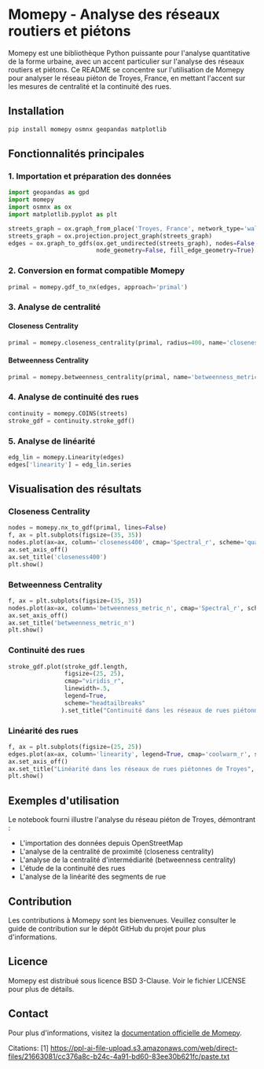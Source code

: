 # Momepy - Analyse des réseaux routiers et piétons

Momepy est une bibliothèque Python puissante pour l'analyse quantitative de la forme urbaine, avec un accent particulier sur l'analyse des réseaux routiers et piétons. Ce README se concentre sur l'utilisation de Momepy pour analyser le réseau piéton de Troyes, France, en mettant l'accent sur les mesures de centralité et la continuité des rues.

## Installation

```bash
pip install momepy osmnx geopandas matplotlib
```

## Fonctionnalités principales

### 1. Importation et préparation des données

```python
import geopandas as gpd
import momepy
import osmnx as ox
import matplotlib.pyplot as plt

streets_graph = ox.graph_from_place('Troyes, France', network_type='walk')
streets_graph = ox.projection.project_graph(streets_graph)
edges = ox.graph_to_gdfs(ox.get_undirected(streets_graph), nodes=False, edges=True,
                         node_geometry=False, fill_edge_geometry=True)
```

### 2. Conversion en format compatible Momepy

```python
primal = momepy.gdf_to_nx(edges, approach='primal')
```

### 3. Analyse de centralité

#### Closeness Centrality

```python
primal = momepy.closeness_centrality(primal, radius=400, name='closeness400', distance='mm_len', weight='mm_len')
```

#### Betweenness Centrality

```python
primal = momepy.betweenness_centrality(primal, name='betweenness_metric_n', mode='nodes', weight='mm_len')
```

### 4. Analyse de continuité des rues

```python
continuity = momepy.COINS(streets)
stroke_gdf = continuity.stroke_gdf()
```

### 5. Analyse de linéarité

```python
edg_lin = momepy.Linearity(edges)
edges['linearity'] = edg_lin.series
```

## Visualisation des résultats

### Closeness Centrality

```python
nodes = momepy.nx_to_gdf(primal, lines=False)
f, ax = plt.subplots(figsize=(35, 35))
nodes.plot(ax=ax, column='closeness400', cmap='Spectral_r', scheme='quantiles', k=15, alpha=0.6)
ax.set_axis_off()
ax.set_title('closeness400')
plt.show()
```

### Betweenness Centrality

```python
f, ax = plt.subplots(figsize=(35, 35))
nodes.plot(ax=ax, column='betweenness_metric_n', cmap='Spectral_r', scheme='quantiles', k=7, alpha=0.6)
ax.set_axis_off()
ax.set_title('betweenness_metric_n')
plt.show()
```

### Continuité des rues

```python
stroke_gdf.plot(stroke_gdf.length,
                figsize=(25, 25),
                cmap="viridis_r",
                linewidth=.5,
                legend=True,
                scheme="headtailbreaks"
               ).set_title("Continuité dans les réseaux de rues piétonnes de Troyes", fontsize=15)
```

### Linéarité des rues

```python
f, ax = plt.subplots(figsize=(25, 25))
edges.plot(ax=ax, column='linearity', legend=True, cmap='coolwarm_r', scheme='quantiles', k=6)
ax.set_axis_off()
ax.set_title("Linéarité dans les réseaux de rues piétonnes de Troyes", fontsize=15)
plt.show()
```

## Exemples d'utilisation

Le notebook fourni illustre l'analyse du réseau piéton de Troyes, démontrant :
- L'importation des données depuis OpenStreetMap
- L'analyse de la centralité de proximité (closeness centrality)
- L'analyse de la centralité d'intermédiarité (betweenness centrality)
- L'étude de la continuité des rues
- L'analyse de la linéarité des segments de rue

## Contribution

Les contributions à Momepy sont les bienvenues. Veuillez consulter le guide de contribution sur le dépôt GitHub du projet pour plus d'informations.

## Licence

Momepy est distribué sous licence BSD 3-Clause. Voir le fichier LICENSE pour plus de détails.

## Contact

Pour plus d'informations, visitez la [documentation officielle de Momepy](http://docs.momepy.org/).

Citations:
[1] https://ppl-ai-file-upload.s3.amazonaws.com/web/direct-files/21663081/cc376a8c-b24c-4a91-bd60-83ee30b621fc/paste.txt
